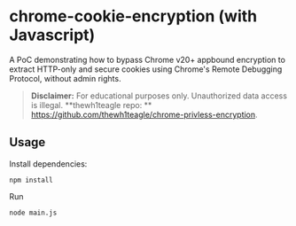 # chrome-cookie-encryption (with Javascript)

A PoC demonstrating how to bypass Chrome v20+ appbound encryption to extract HTTP-only and secure cookies using Chrome's Remote Debugging Protocol, without admin rights.

> **Disclaimer:** For educational purposes only. Unauthorized data access is illegal.
> **thewh1teagle repo: ** https://github.com/thewh1teagle/chrome-privless-encryption.

## Usage

Install dependencies:

```console
npm install
```

Run

```console
node main.js
```
